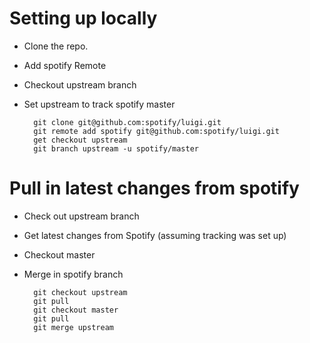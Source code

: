 # Setting up locally

* Clone the repo. 
* Add spotify Remote
* Checkout upstream branch
* Set upstream to track spotify master

        git clone git@github.com:spotify/luigi.git
        git remote add spotify git@github.com:spotify/luigi.git
        get checkout upstream
        git branch upstream -u spotify/master

# Pull in latest changes from spotify

* Check out upstream branch
* Get latest changes from Spotify (assuming tracking was set up)
* Checkout master
* Merge in spotify branch

        git checkout upstream
        git pull 
        git checkout master
        git pull
        git merge upstream
